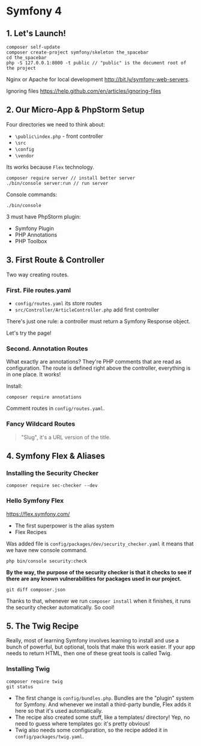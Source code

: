 # Symfony 4

## 1. Let's Launch!

```
composer self-update
composer create-project symfony/skeleton the_spacebar
cd the_spacebar
php -S 127.0.0.1:8000 -t public // "public" is the document root of the project
```

Nginx or Apache for local development
http://bit.ly/symfony-web-servers.

Ignoring files
https://help.github.com/en/articles/ignoring-files

## 2. Our Micro-App & PhpStorm Setup

Four directories we need to think about:
- `\public\index.php` - front controller
- `\src`
- `\config`
- `\vendor`

Its works because `Flex` technology.

```
composer require server // install better server
./bin/console server:run // run server
```

Console commands:
```
./bin/console
```

3 must have PhpStorm plugin:
- Symfony Plugin
- PHP Annotations
- PHP Toolbox

## 3. First Route & Controller

Two way creating routes.

### First. File routes.yaml

- `config/routes.yaml` its store routes
- `src/Controller/ArticleController.php` add first controller

There's just one rule: a controller must return a Symfony Response object.

Let's try the page!

### Second. Annotation Routes

What exactly are annotations? They're PHP comments that are read as configuration.
The route is defined right above the controller, everything is in one place. It works!

Install:
```
composer require annotations
```

Comment routes in `config/routes.yaml`.

### Fancy Wildcard Routes

> "Slug", it's a URL version of the title.


## 4. Symfony Flex & Aliases

### Installing the Security Checker

```
composer require sec-checker --dev
```

### Hello Symfony Flex

https://flex.symfony.com/

- The first superpower is the alias system
- Flex Recipes

Was added file is `config/packages/dev/security_checker.yaml` it means that we have new console command.

```
php bin/console security:check
```

**By the way, the purpose of the security checker is that it checks to see if there are any known vulnerabilities for packages used in our project.**

```
git diff composer.json
```

Thanks to that, whenever we run `composer install` when it finishes, it runs the security checker automatically. So cool!

## 5. The Twig Recipe

Really, most of learning Symfony involves learning to install and use a bunch of powerful, but optional, tools that make this work easier. If your app needs to return HTML, then one of these great tools is called Twig.

### Installing Twig

```
composer require twig
git status
```

- The first change is `config/bundles.php`. Bundles are the "plugin" system for Symfony. And whenever we install a third-party bundle, Flex adds it here so that it's used automatically.
- The recipe also created some stuff, like a templates/ directory! Yep, no need to guess where templates go: it's pretty obvious!
- Twig also needs some configuration, so the recipe added it in `config/packages/twig.yaml`.